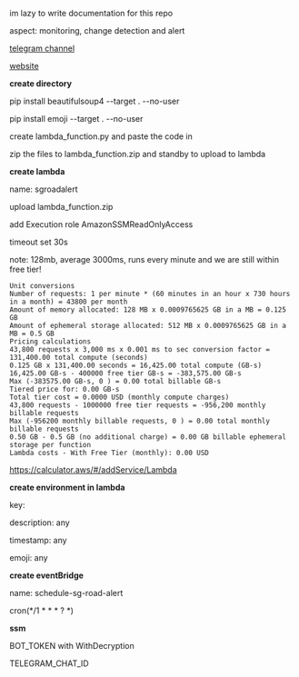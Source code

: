 im lazy to write documentation for this repo

aspect: monitoring, change detection and alert

[telegram channel](https://t.me/TrafficAlertSG)

[website](https://onemotoring.lta.gov.sg/content/onemotoring/home/driving/traffic_information/traffic_updates_and_road_closures.html#traffic-updates)

**create directory**

pip install beautifulsoup4 --target . --no-user

pip install emoji --target . --no-user

create lambda_function.py and paste the code in

zip the files to lambda_function.zip and standby to upload to lambda

**create lambda**

name: sgroadalert

upload lambda_function.zip

add Execution role AmazonSSMReadOnlyAccess

timeout set 30s

note: 128mb, average 3000ms, runs every minute and we are still within free tier!
```
Unit conversions
Number of requests: 1 per minute * (60 minutes in an hour x 730 hours in a month) = 43800 per month
Amount of memory allocated: 128 MB x 0.0009765625 GB in a MB = 0.125 GB
Amount of ephemeral storage allocated: 512 MB x 0.0009765625 GB in a MB = 0.5 GB
Pricing calculations
43,800 requests x 3,000 ms x 0.001 ms to sec conversion factor = 131,400.00 total compute (seconds)
0.125 GB x 131,400.00 seconds = 16,425.00 total compute (GB-s)
16,425.00 GB-s - 400000 free tier GB-s = -383,575.00 GB-s
Max (-383575.00 GB-s, 0 ) = 0.00 total billable GB-s
Tiered price for: 0.00 GB-s
Total tier cost = 0.0000 USD (monthly compute charges)
43,800 requests - 1000000 free tier requests = -956,200 monthly billable requests
Max (-956200 monthly billable requests, 0 ) = 0.00 total monthly billable requests
0.50 GB - 0.5 GB (no additional charge) = 0.00 GB billable ephemeral storage per function
Lambda costs - With Free Tier (monthly): 0.00 USD
```
https://calculator.aws/#/addService/Lambda

**create environment in lambda**

key:

description: any 

timestamp: any 

emoji: any

**create eventBridge**

name: schedule-sg-road-alert

cron(*/1 * * * ? *)

**ssm**

BOT_TOKEN with WithDecryption

TELEGRAM_CHAT_ID
